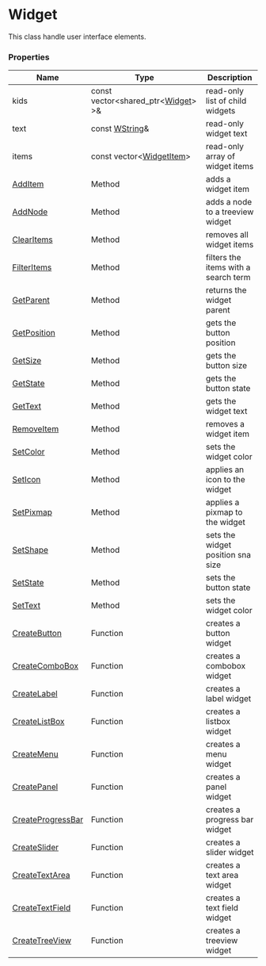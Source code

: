 # Widget #
This class handle user interface elements.

### Properties ###

| Name | Type | Description
|---|---|---|
| kids | const vector<shared_ptr<[Widget](API_Widget.md)\> \>& | read-only list of child widgets |
| text | const [WString](WString.md)& | read-only widget text |
| items | const vector<[WidgetItem](WidgetItem.md)> | read-only array of widget items |
| [AddItem](Widget_AddItem.md) | Method | adds a widget item |
| [AddNode](Widget_AddNode.md) | Method | adds a node to a treeview widget |
| [ClearItems](Widget_ClearItems.md) | Method | removes all widget items |
| [FilterItems](CPP_Widget_FilterItems.md) | Method | filters the items with a search term |
| [GetParent](CPP_Widget_GetParent.md) | Method | returns the widget parent |
| [GetPosition](CPP_Widget_GetPosition.md) | Method | gets the button position |
| [GetSize](CPP_Widget_GetSize.md) | Method | gets the button size |
| [GetState](CPP_Widget_GetState.md) | Method | gets the button state |
| [GetText](CPP_Widget_GetText.md) | Method | gets the widget text |
| [RemoveItem](Widget_RemoveItem.md) | Method | removes a widget item |
| [SetColor](CPP_Widget_SetColor.md) | Method | sets the widget color |
| [SetIcon](CPP_Widget_SetIcon.md) | Method | applies an icon to the widget |
| [SetPixmap](CPP_Widget_SetPixmap.md) | Method | applies a pixmap to the widget |
| [SetShape](CPP_Widget_SetShape.md) | Method | sets the widget position sna size |
| [SetState](CPP_Widget_SetState.md) | Method | sets the button state |
| [SetText](CPP_Widget_SetText.md) | Method | sets the widget color |
| [CreateButton](CreateButton.md) | Function | creates a button widget |
| [CreateComboBox](CreateComboBox.md) | Function | creates a combobox widget |
| [CreateLabel](CreateLabel.md) | Function | creates a label widget |
| [CreateListBox](CreateMenu.md) | Function | creates a listbox widget |
| [CreateMenu](CreateMenu.md) | Function | creates a menu widget |
| [CreatePanel](CreatePanel.md) | Function | creates a panel widget |
| [CreateProgressBar](CreateProgressBar.md) | Function | creates a progress bar widget |
| [CreateSlider](CreateSlider.md) | Function | creates a slider widget |
| [CreateTextArea](CreateTextArea.md) | Function | creates a text area widget |
| [CreateTextField](CreateTextField.md) | Function | creates a text field widget |
| [CreateTreeView](CreateSlider.md) | Function | creates a treeview widget |
